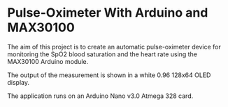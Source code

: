 # Pulse-Oximeter With Arduino and MAX30100

The aim of this project is to create an automatic pulse-oximeter device for monitoring the SpO2 blood saturation and the heart rate using the MAX30100 Arduino module.

The output of the measurement is shown in a white 0.96 128x64 OLED display.

The application runs on an Arduino Nano v3.0 Atmega 328 card.
